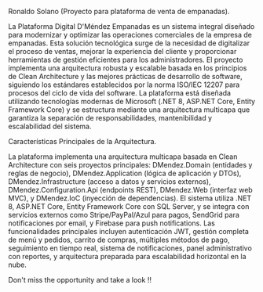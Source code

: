 Ronaldo Solano (Proyecto para plataforma de venta de empanadas).

La Plataforma Digital D'Méndez Empanadas es un sistema integral diseñado para modernizar y optimizar las operaciones comerciales de la empresa de empanadas. Esta solución tecnológica surge de la necesidad de digitalizar el proceso de ventas, mejorar la experiencia del cliente y proporcionar herramientas de gestión eficientes para los administradores. El proyecto implementa una arquitectura robusta y escalable basada en los principios de Clean Architecture y las mejores prácticas de desarrollo de software, siguiendo los estándares establecidos por la norma ISO/IEC 12207 para procesos del ciclo de vida del software. La plataforma está diseñada utilizando tecnologías modernas de Microsoft (.NET 8, ASP.NET Core, Entity Framework Core) y se estructura mediante una arquitectura multicapa que garantiza la separación de responsabilidades, mantenibilidad y escalabilidad del sistema.

Características Principales de la Arquitectura.

La plataforma implementa una arquitectura multicapa basada en Clean Architecture con seis proyectos principales: DMendez.Domain (entidades y reglas de negocio), DMendez.Application (lógica de aplicación y DTOs), DMendez.Infrastructure (acceso a datos y servicios externos), DMendez.Configuration.Api (endpoints REST), DMendez.Web (interfaz web MVC), y DMendez.IoC (inyección de dependencias). El sistema utiliza .NET 8, ASP.NET Core, Entity Framework Core con SQL Server, y se integra con servicios externos como Stripe/PayPal/Azul para pagos, SendGrid para notificaciones por email, y Firebase para push notifications. Las funcionalidades principales incluyen autenticación JWT, gestión completa de menú y pedidos, carrito de compras, múltiples métodos de pago, seguimiento en tiempo real, sistema de notificaciones, panel administrativo con reportes, y arquitectura preparada para escalabilidad horizontal en la nube.

Don't miss the opportunity and take a look !!
